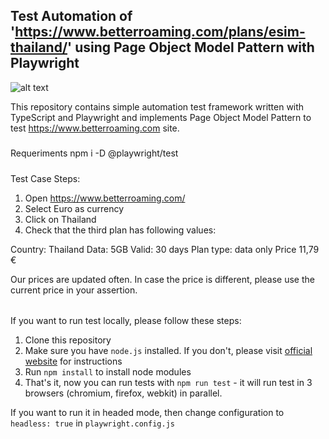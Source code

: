 ## Test Automation of 'https://www.betterroaming.com/plans/esim-thailand/' using Page Object Model Pattern with Playwright

![alt text](./playwright-logo.png)

This repository contains simple automation test framework written with TypeScript and Playwright and implements Page Object Model Pattern to test https://www.betterroaming.com site.

#####
Requeriments
    npm i -D @playwright/test
#####

Test Case Steps:
1. Open https://www.betterroaming.com/
2. Select Euro as currency
3. Click on Thailand
4. Check that the third plan has following values:

Country: Thailand
Data: 5GB
Valid: 30 days
Plan type: data only
Price 11,79 €

Our prices are updated often. In case the price is different, please use the current price in
your assertion.

######
If you want to run test locally, please follow these steps:

1. Clone this repository
2. Make sure you have `node.js` installed. If you don't, please visit [official website](https://nodejs.org/en/download/) for instructions 
3. Run `npm install` to install node modules
4. That's it, now you can run tests with `npm run test` - it will run test in 3 browsers (chromium, firefox, webkit) in parallel.

If you want to run it in headed mode, then change configuration to `headless: true` in `playwright.config.js`
